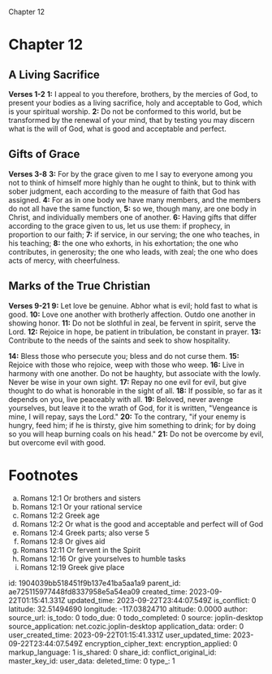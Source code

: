 Chapter 12

# Chapter 12
## A Living Sacrifice
**Verses 1-2**
**1:** I appeal to you therefore, brothers, by the mercies of God, to present your bodies as a living sacrifice, holy and acceptable to God, which is your spiritual worship.
**2:** Do not be conformed to this world, but be transformed by the renewal of your mind, that by testing you may discern what is the will of God, what is good and acceptable and perfect.

## Gifts of Grace
**Verses 3-8**
**3:** For by the grace given to me I say to everyone among you not to think of himself more highly than he ought to think, but to think with sober judgment, each according to the measure of faith that God has assigned.
**4:** For as in one body we have many members, and the members do not all have the same function,
**5:** so we, though many, are one body in Christ, and individually members one of another.
**6:** Having gifts that differ according to the grace given to us, let us use them: if prophecy, in proportion to our faith;
**7:** if service, in our serving; the one who teaches, in his teaching;
**8:** the one who exhorts, in his exhortation; the one who contributes, in generosity; the one who leads, with zeal; the one who does acts of mercy, with cheerfulness.

## Marks of the True Christian
**Verses 9-21**
**9:** Let love be genuine. Abhor what is evil; hold fast to what is good.
**10:** Love one another with brotherly affection. Outdo one another in showing honor.
**11:** Do not be slothful in zeal, be fervent in spirit, serve the Lord.
**12:** Rejoice in hope, be patient in tribulation, be constant in prayer.
**13:** Contribute to the needs of the saints and seek to show hospitality.

**14:** Bless those who persecute you; bless and do not curse them.
**15:** Rejoice with those who rejoice, weep with those who weep.
**16:** Live in harmony with one another. Do not be haughty, but associate with the lowly. Never be wise in your own sight.
**17:** Repay no one evil for evil, but give thought to do what is honorable in the sight of all.
**18:** If possible, so far as it depends on you, live peaceably with all.
**19:** Beloved, never avenge yourselves, but leave it to the wrath of God, for it is written, "Vengeance is mine, I will repay, says the Lord."
**20:** To the contrary, "if your enemy is hungry, feed him; if he is thirsty, give him something to drink; for by doing so you will heap burning coals on his head."
**21:** Do not be overcome by evil, but overcome evil with good.

# Footnotes
<ol type='a'>
	<li>Romans 12:1 Or brothers and sisters</li>
	<li>Romans 12:1 Or your rational service</li>
	<li>Romans 12:2 Greek age</li>
	<li>Romans 12:2 Or what is the good and acceptable and perfect will of God</li>
	<li>Romans 12:4 Greek parts; also verse 5</li>
	<li>Romans 12:8 Or gives aid</li>
	<li>Romans 12:11 Or fervent in the Spirit</li>
	<li>Romans 12:16 Or give yourselves to humble tasks</li>
	<li>Romans 12:19 Greek give place</li>
</ol>


id: 1904039bb518451f9b137e41ba5aa1a9
parent_id: ae725115977448fd8337958e5a54ea09
created_time: 2023-09-22T01:15:41.331Z
updated_time: 2023-09-22T23:44:07.549Z
is_conflict: 0
latitude: 32.51494690
longitude: -117.03824710
altitude: 0.0000
author: 
source_url: 
is_todo: 0
todo_due: 0
todo_completed: 0
source: joplin-desktop
source_application: net.cozic.joplin-desktop
application_data: 
order: 0
user_created_time: 2023-09-22T01:15:41.331Z
user_updated_time: 2023-09-22T23:44:07.549Z
encryption_cipher_text: 
encryption_applied: 0
markup_language: 1
is_shared: 0
share_id: 
conflict_original_id: 
master_key_id: 
user_data: 
deleted_time: 0
type_: 1